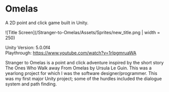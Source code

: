 # Omelas
A 2D point and click game built in Unity.

![Title Screen](/Stranger-to-Omelas/Assets/Sprites/new_title.png | width = 250)


Unity Version: 5.0.0f4  
Playthrough: https://www.youtube.com/watch?v=1rIpgmruaWA

Stranger to Omelas is a point and click adventure inspired by the short story The Ones Who Walk away From Omelas by Ursula Le Guin. This was a yearlong project for which I was the software designer/programmer. This was my first major Unity project; some of the hurdles included the dialogue system and path finding.

